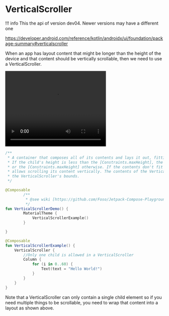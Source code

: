 # VerticalScroller

!!! info
    This the api of version dev04. Newer versions may have a different one

https://developer.android.com/reference/kotlin/androidx/ui/foundation/package-summary#verticalscroller

When an app has layout content that might be longer than the height of the device and that content should be vertically scrollable, then we need to use a VerticalScroller.

<video width="320" height="240" controls>
  <source src="/images/VerticalScroller.webm" type="video/mp4">
  <source src="/images/VerticalScroller.webm" type="video/ogg">
Your browser does not support the video tag.
</video>

```kotlin
/**
 * A container that composes all of its contents and lays it out, fitting the width of the child.
 * If the child's height is less than the [Constraints.maxHeight], the child's height is used,
 * or the [Constraints.maxHeight] otherwise. If the contents don't fit the height, the drag gesture
 * allows scrolling its content vertically. The contents of the VerticalScroller are clipped to
 * the VerticalScroller's bounds.
 */
```

```kotlin
@Composable
        /**
         * @see wiki [https://github.com/Foso/Jetpack-Compose-Playground/VerticalScroller]
         */
fun VerticalScrollerDemo() {
        MaterialTheme {
            VerticalScrollerExample()
        }

}

@Composable
fun VerticalScrollerExample() {
    VerticalScroller {
        //Only one child is allowed in a VerticalScroller
        Column {
            for (i in 0..60) {
                Text(text = "Hello World!")
            }
        }
    }
}
```

Note that a VerticalScroller can only contain a single child element so if you need multiple things to be scrollable, you need to wrap that content into a layout as shown above.